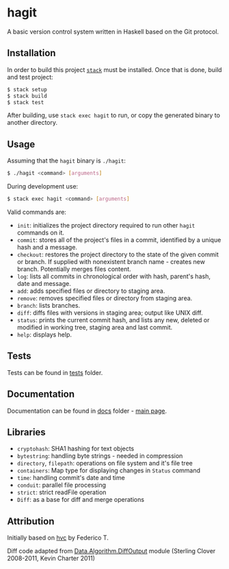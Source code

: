 # hagit

A basic version control system written in Haskell based on the Git protocol.

## Installation

In order to build this project [`stack`](http://docs.haskellstack.org/en/stable/README.html) must be installed.  Once that is done, build and test project:
```bash
$ stack setup
$ stack build
$ stack test
```
After building, use `stack exec hagit` to run, or copy the generated binary to another directory.

## Usage

Assuming that the `hagit` binary is `./hagit`:
```bash
$ ./hagit <command> [arguments]
```

During development use:
```bash
$ stack exec hagit <command> [arguments]
```

Valid commands are:

- `init`: initializes the project directory required to run other `hagit` commands on it.
- `commit`: stores all of the project's files in a commit, identified by a unique hash and a message.
- `checkout`: restores the project directory to the state of the given commit or branch. If supplied with nonexistent branch name - creates new branch. Potentially merges files content.
- `log`: lists all commits in chronological order with hash, parent's hash, date and message.
- `add`: adds specified files or directory to staging area.
- `remove`: removes specified files or directory from staging area.
- `branch`: lists branches.
- `diff`: diffs files with versions in staging area; output like UNIX diff.
- `status`: prints the current commit hash, and lists any new, deleted or modified in working tree, staging area and last commit.
- `help`: displays help.

## Tests

Tests can be found in [tests](tests/src) folder.

## Documentation

Documentation can be found in [docs](dist/docs) folder - [main page](dist/docs/index.html).

## Libraries

- `cryptohash`: SHA1 hashing for text objects
- `bytestring`: handling byte strings - needed in compression
- `directory`, `filepath`: operations on file system and it's file tree
- `containers`: Map type for displaying changes in `Status` command
- `time`: handling commit's date and time
- `conduit`: parallel file processing
- `strict`: strict readFile operation
- `Diff`: as a base for diff and merge operations

## Attribution

Initially based on [hvc](https://github.com/federicotdn/hvc) by Federico T. 

Diff code adapted from [Data.Algorithm.DiffOutput](https://hub.darcs.net/sterlingclover/Diff/browse/src/Data/Algorithm/DiffOutput.hs) module (Sterling Clover 2008-2011, Kevin Charter 2011)
